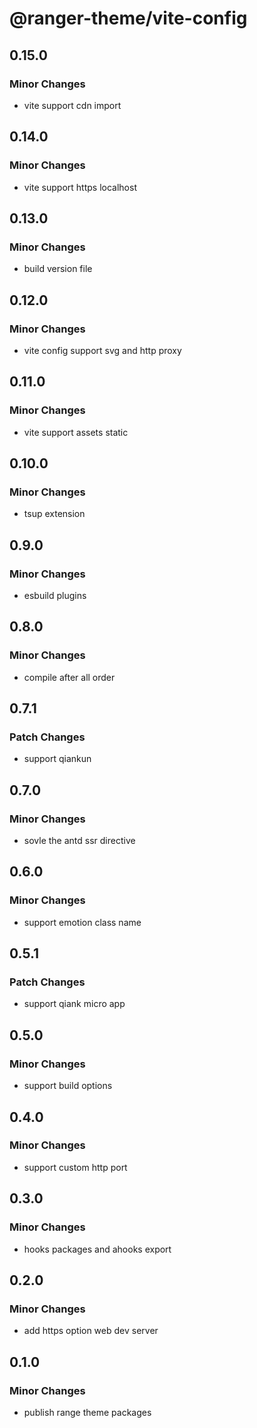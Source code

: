 # @ranger-theme/vite-config

## 0.15.0

### Minor Changes

- vite support cdn import

## 0.14.0

### Minor Changes

- vite support https localhost

## 0.13.0

### Minor Changes

- build version file

## 0.12.0

### Minor Changes

- vite config support svg and http proxy

## 0.11.0

### Minor Changes

- vite support assets static

## 0.10.0

### Minor Changes

- tsup extension

## 0.9.0

### Minor Changes

- esbuild plugins

## 0.8.0

### Minor Changes

- compile after all order

## 0.7.1

### Patch Changes

- support qiankun

## 0.7.0

### Minor Changes

- sovle the antd ssr directive

## 0.6.0

### Minor Changes

- support emotion class name

## 0.5.1

### Patch Changes

- support qiank micro app

## 0.5.0

### Minor Changes

- support build options

## 0.4.0

### Minor Changes

- support custom http port

## 0.3.0

### Minor Changes

- hooks packages and ahooks export

## 0.2.0

### Minor Changes

- add https option web dev server

## 0.1.0

### Minor Changes

- publish range theme packages
